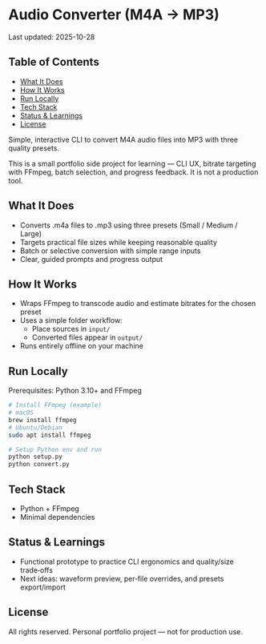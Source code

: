# Audio Converter (M4A → MP3)

Last updated: 2025-10-28

## Table of Contents

<!-- TOC start -->
- [What It Does](#what-it-does)
- [How It Works](#how-it-works)
- [Run Locally](#run-locally)
- [Tech Stack](#tech-stack)
- [Status & Learnings](#status-learnings)
- [License](#license)
<!-- TOC end -->

Simple, interactive CLI to convert M4A audio files into MP3 with three quality presets.

This is a small portfolio side project for learning — CLI UX, bitrate targeting with FFmpeg, batch selection, and progress feedback. It is not a production tool.

## What It Does
- Converts .m4a files to .mp3 using three presets (Small / Medium / Large)
- Targets practical file sizes while keeping reasonable quality
- Batch or selective conversion with simple range inputs
- Clear, guided prompts and progress output

## How It Works
- Wraps FFmpeg to transcode audio and estimate bitrates for the chosen preset
- Uses a simple folder workflow:
  - Place sources in `input/`
  - Converted files appear in `output/`
- Runs entirely offline on your machine

## Run Locally
Prerequisites: Python 3.10+ and FFmpeg

```bash
# Install FFmpeg (example)
# macOS
brew install ffmpeg
# Ubuntu/Debian
sudo apt install ffmpeg

# Setup Python env and run
python setup.py
python convert.py
```

## Tech Stack
- Python + FFmpeg
- Minimal dependencies

## Status & Learnings
- Functional prototype to practice CLI ergonomics and quality/size trade‑offs
- Next ideas: waveform preview, per‑file overrides, and presets export/import

## License
All rights reserved. Personal portfolio project — not for production use.
